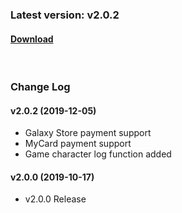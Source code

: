### Latest version: v2.0.2

#### [Download](https://xyuditqzezxs1008973.cdn.ntruss.com/sdk/GamePotSDK_Android_191219.zip)

<br/>

### Change Log

#### v2.0.2 (2019-12-05)

- Galaxy Store payment support
- MyCard payment support
- Game character log function added

#### v2.0.0 (2019-10-17)

- v2.0.0 Release
